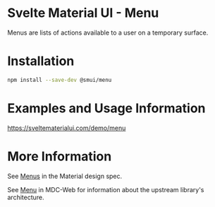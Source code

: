 # Svelte Material UI - Menu

Menus are lists of actions available to a user on a temporary surface.

# Installation

```sh
npm install --save-dev @smui/menu
```

# Examples and Usage Information

https://sveltematerialui.com/demo/menu

# More Information

See [Menus](https://material.io/components/menus) in the Material design spec.

See [Menu](https://github.com/material-components/material-components-web/tree/v14.0.0/packages/mdc-menu) in MDC-Web for information about the upstream library's architecture.
